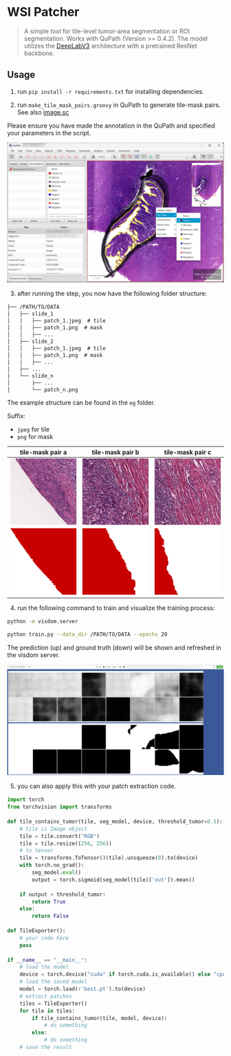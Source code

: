 # WSI Patcher

> A simple tool for tile-level tumor-area segmentation or ROI segmentation. Works with QuPath (Version >= 0.4.2).
> The model utilizes the [DeepLabV3](https://arxiv.org/abs/1706.05587) architecture with a pretrained ResNet backbone.

## Usage

1. run `pip install -r requirements.txt` for installing dependencies.

2. run `make_tile_mask_pairs.groovy` in QuPath to generate tile-mask pairs. See also [image.sc](https://forum.image.sc/t/exporting-annotations-as-rgb-image-tiles-or-cut-out-annotations-not-binary/77691)

Please ensure you have made the annotation in the QuPath and specified your parameters in the script.

![QuPath annotation](eg/.src/QuPath.png)

3. after running the step, you now have the following folder structure:
```
├── /PATH/TO/DATA
│   ├── slide_1
│   │   ├── patch_1.jpeg  # tile
│   │   ├── patch_1.png  # mask
│   │   ├── ...
│   ├── slide_2
│   │   ├── patch_1.jpeg  # tile
│   │   ├── patch_1.png  # mask
│   │   ├── ...
│   ├── ...
│   └── slide_n
│       ├── ...
│       └── patch_n.png
```

The example structure can be found in the `eg` folder. 

Suffix:
- `jpeg` for tile
- `png` for mask

|            tile-mask pair a             |            tile-mask pair b             |            tile-mask pair c             |
|:---------------------------------------:|:---------------------------------------:|:---------------------------------------:|
| ![tile-mask 1](eg/slide_1/patch_1.jpeg) | ![tile-mask 2](eg/slide_1/patch_2.jpeg) | ![tile-mask 3](eg/slide_1/patch_3.jpeg) |
| ![tile-mask 1](eg/slide_1/patch_1.png)  | ![tile-mask 2](eg/slide_1/patch_2.png)  | ![tile-mask 3](eg/slide_1/patch_3.png)  |

4. run the following command to train and visualize the training process:
```bash
python -m visdom.server
```

```bash
python train.py --data_dir /PATH/TO/DATA --epochs 20
```

The prediction (up) and ground truth (down) will be shown and refreshed in the visdom server.

![visdom](eg/.src/visdom.png)

5. you can also apply this with your patch extraction code.

```python
import torch
from torchvision import transforms

def tile_contains_tumor(tile, seg_model, device, threshold_tumor=0.5):
    # tile is Image object
    tile = tile.convert("RGB")
    tile = tile.resize((256, 256))
    # to tensor
    tile = transforms.ToTensor()(tile).unsqueeze(0).to(device)
    with torch.no_grad():
        seg_model.eval()
        output = torch.sigmoid(seg_model(tile)['out']).mean()

    if output < threshold_tumor:
        return True
    else:
        return False
    
def TileExporter():
    # your code here
    pass

if __name__ == "__main__":
    # load the model
    device = torch.device("cuda" if torch.cuda.is_available() else "cpu")
    # load the saved model
    model = torch.load(r'best.pt').to(device)
    # extract patches 
    tiles = TileExporter()
    for tile in tiles:
        if tile_contains_tumor(tile, model, device):
            # do something
        else:
            # do something
    # save the result
```

